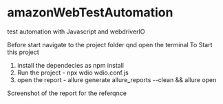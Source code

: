 # amazonWebTestAutomation
test automation with Javascript and webdriverIO

Before start navigate to the project folder qnd open the terminal
To Start this project 
1. install the dependecies as npm install
2. Run the project - npx wdio wdio.conf.js
3. open the report - allure generate allure_reports --clean  && allure open  

Screenshot of the report for the referqnce
